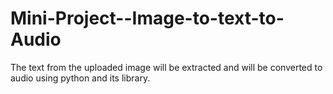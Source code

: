 # Mini-Project--Image-to-text-to-Audio

The text from the uploaded image will be extracted and will be converted to audio using python and its library.
